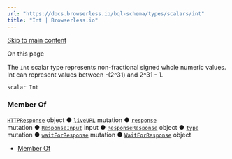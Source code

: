 ```yaml
---
url: "https://docs.browserless.io/bql-schema/types/scalars/int"
title: "Int | Browserless.io"
---
```


[Skip to main content](https://docs.browserless.io/bql-schema/types/scalars/int#__docusaurus_skipToContent_fallback)

On this page

The `Int` scalar type represents non-fractional signed whole numeric values. Int can represent values between -(2^31) and 2^31 - 1.

```codeBlockLines_p187
scalar Int

```

### Member Of [​](https://docs.browserless.io/bql-schema/types/scalars/int\#member-of "Direct link to Member Of")

[`HTTPResponse`](https://docs.browserless.io/bql-schema/types/objects/httpresponse) object ● [`liveURL`](https://docs.browserless.io/bql-schema/operations/mutations/live-url) mutation ● [`response`](https://docs.browserless.io/bql-schema/operations/mutations/response) mutation ● [`ResponseInput`](https://docs.browserless.io/bql-schema/types/inputs/response-input) input ● [`ResponseResponse`](https://docs.browserless.io/bql-schema/types/objects/response-response) object ● [`type`](https://docs.browserless.io/bql-schema/operations/mutations/type) mutation ● [`waitForResponse`](https://docs.browserless.io/bql-schema/operations/mutations/wait-for-response) mutation ● [`WaitForResponse`](https://docs.browserless.io/bql-schema/types/objects/wait-for-response) object

- [Member Of](https://docs.browserless.io/bql-schema/types/scalars/int#member-of)